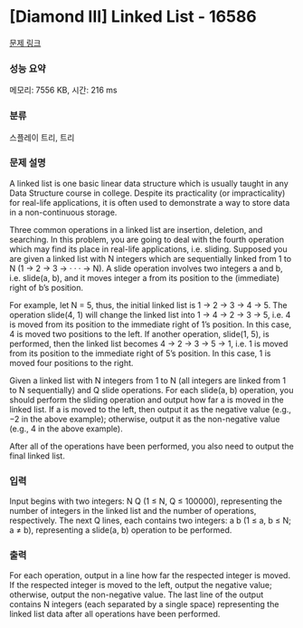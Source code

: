 # [Diamond III] Linked List - 16586 

[문제 링크](https://www.acmicpc.net/problem/16586) 

### 성능 요약

메모리: 7556 KB, 시간: 216 ms

### 분류

스플레이 트리, 트리

### 문제 설명

<p>A linked list is one basic linear data structure which is usually taught in any Data Structure course in college. Despite its practicality (or impracticality) for real-life applications, it is often used to demonstrate a way to store data in a non-continuous storage.</p>

<p>Three common operations in a linked list are insertion, deletion, and searching. In this problem, you are going to deal with the fourth operation which may find its place in real-life applications, i.e. sliding. Supposed you are given a linked list with N integers which are sequentially linked from 1 to N (1 → 2 → 3 → · · · → N). A slide operation involves two integers a and b, i.e. slide(a, b), and it moves integer a from its position to the (immediate) right of b’s position.</p>

<p>For example, let N = 5, thus, the initial linked list is 1 → 2 → 3 → 4 → 5. The operation slide(4, 1) will change the linked list into 1 → 4 → 2 → 3 → 5, i.e. 4 is moved from its position to the immediate right of 1’s position. In this case, 4 is moved two positions to the left. If another operation, slide(1, 5), is performed, then the linked list becomes 4 → 2 → 3 → 5 → 1, i.e. 1 is moved from its position to the immediate right of 5’s position. In this case, 1 is moved four positions to the right.</p>

<p>Given a linked list with N integers from 1 to N (all integers are linked from 1 to N sequentially) and Q slide operations. For each slide(a, b) operation, you should perform the sliding operation and output how far a is moved in the linked list. If a is moved to the left, then output it as the negative value (e.g., −2 in the above example); otherwise, output it as the non-negative value (e.g., 4 in the above example).</p>

<p>After all of the operations have been performed, you also need to output the final linked list.</p>

### 입력 

 <p>Input begins with two integers: N Q (1 ≤ N, Q ≤ 100000), representing the number of integers in the linked list and the number of operations, respectively. The next Q lines, each contains two integers: a b (1 ≤ a, b ≤ N; a ≠ b), representing a slide(a, b) operation to be performed.</p>

### 출력 

 <p>For each operation, output in a line how far the respected integer is moved. If the respected integer is moved to the left, output the negative value; otherwise, output the non-negative value. The last line of the output contains N integers (each separated by a single space) representing the linked list data after all operations have been performed.</p>

